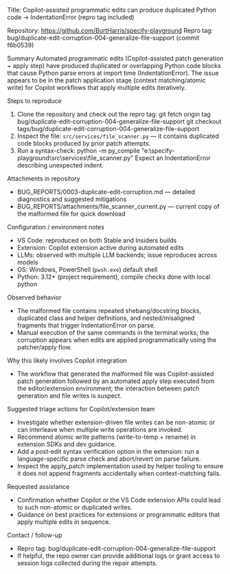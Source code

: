 Title: Copilot-assisted programmatic edits can produce duplicated Python code → IndentationError (repro tag included)

Repository: https://github.com/BurtHarris/specify-playground
Repro tag: bug/duplicate-edit-corruption-004-generalize-file-support (commit f6b0539)

Summary
Automated programmatic edits (Copilot-assisted patch generation + apply step) have produced duplicated or overlapping Python code blocks that cause Python parse errors at import time (IndentationError). The issue appears to be in the patch application stage (context matching/atomic write) for Copilot workflows that apply multiple edits iteratively.

Steps to reproduce
1. Clone the repository and check out the repro tag:
   git fetch origin tag bug/duplicate-edit-corruption-004-generalize-file-support
   git checkout tags/bug/duplicate-edit-corruption-004-generalize-file-support
2. Inspect the file: `src/services/file_scanner.py` — it contains duplicated code blocks produced by prior patch attempts.
3. Run a syntax-check:
   python -m py_compile "e:\\specify-playground\\src\\services\\file_scanner.py"
   Expect an IndentationError describing unexpected indent.

Attachments in repository
- BUG_REPORTS/0003-duplicate-edit-corruption.md — detailed diagnostics and suggested mitigations
- BUG_REPORTS/attachments/file_scanner_current.py — current copy of the malformed file for quick download

Configuration / environment notes
- VS Code: reproduced on both Stable and Insiders builds
- Extension: Copilot extension active during automated edits
- LLMs: observed with multiple LLM backends; issue reproduces across models
- OS: Windows, PowerShell (`pwsh.exe`) default shell
- Python: 3.12+ (project requirement), compile checks done with local python

Observed behavior
- The malformed file contains repeated shebang/docstring blocks, duplicated class and helper definitions, and nested/misaligned fragments that trigger IndentationError on parse.
- Manual execution of the same commands in the terminal works; the corruption appears when edits are applied programmatically using the patcher/apply flow.

Why this likely involves Copilot integration
- The workflow that generated the malformed file was Copilot-assisted patch generation followed by an automated apply step executed from the editor/extension environment; the interaction between patch generation and file writes is suspect.

Suggested triage actions for Copilot/extension team
- Investigate whether extension-driven file writes can be non-atomic or can interleave when multiple write operations are invoked.
- Recommend atomic write patterns (write-to-temp + rename) in extension SDKs and dev guidance.
- Add a post-edit syntax verification option in the extension: run a language-specific parse check and abort/revert on parse failure.
- Inspect the apply_patch implementation used by helper tooling to ensure it does not append fragments accidentally when context-matching fails.

Requested assistance
- Confirmation whether Copilot or the VS Code extension APIs could lead to such non-atomic or duplicated writes.
- Guidance on best practices for extensions or programmatic editors that apply multiple edits in sequence.

Contact / follow-up
- Repro tag: bug/duplicate-edit-corruption-004-generalize-file-support
- If helpful, the repo owner can provide additional logs or grant access to session logs collected during the repair attempts.
